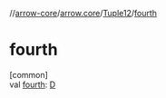 //[arrow-core](../../../index.md)/[arrow.core](../index.md)/[Tuple12](index.md)/[fourth](fourth.md)

# fourth

[common]\
val [fourth](fourth.md): [D](index.md)
